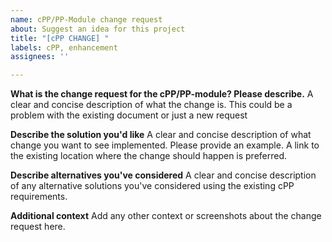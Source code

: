 ```yaml
---
name: cPP/PP-Module change request
about: Suggest an idea for this project
title: "[cPP CHANGE] "
labels: cPP, enhancement
assignees: ''

---
```


**What is the change request for the cPP/PP-module? Please describe.**
A clear and concise description of what the change is. This could be a problem with the existing document or just a new request

**Describe the solution you'd like**
A clear and concise description of what change you want to see implemented. Please provide an example. A link to the existing location where the change should happen is preferred.

**Describe alternatives you've considered**
A clear and concise description of any alternative solutions you've considered using the existing cPP requirements.

**Additional context**
Add any other context or screenshots about the change request here.
